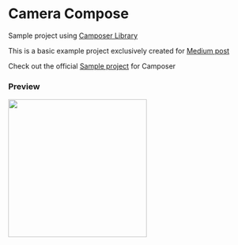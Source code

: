# Camera Compose

Sample project using [Camposer Library](https://github.com/ujizin/Camposer/)

This is a basic example project exclusively created for [Medium post]()

Check out the official [Sample project](https://github.com/ujizin/Camposer/tree/main/camposer) for Camposer

### Preview

<img src="https://user-images.githubusercontent.com/51065868/203880704-a224d4c5-95c2-482d-9538-bd98af1dbb3e.jpg" width="280"/>
